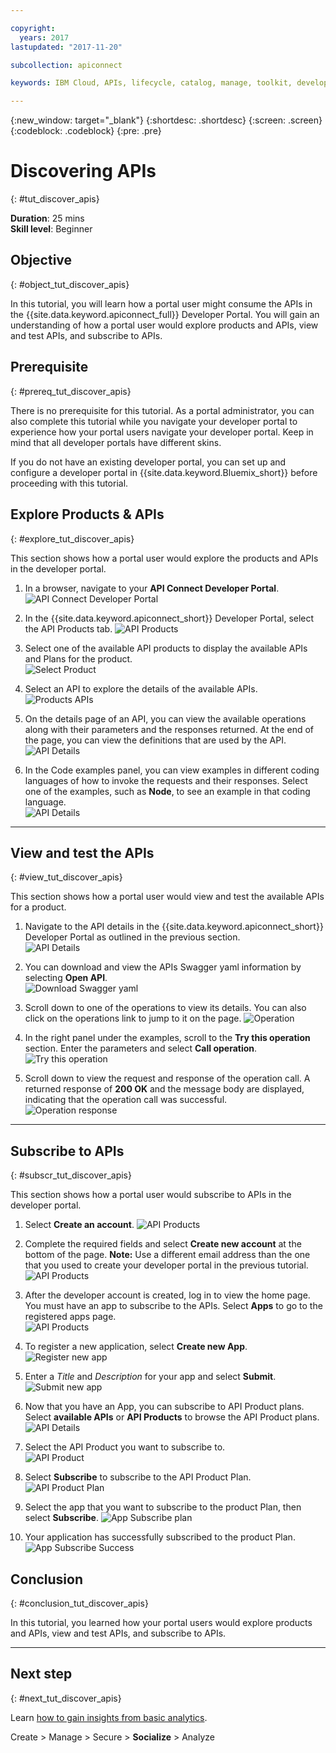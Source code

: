 ```yaml
---

copyright:
  years: 2017
lastupdated: "2017-11-20"

subcollection: apiconnect

keywords: IBM Cloud, APIs, lifecycle, catalog, manage, toolkit, develop, dev portal, tutorial

---
```


{:new_window: target="_blank"}
{:shortdesc: .shortdesc}
{:screen: .screen}
{:codeblock: .codeblock}
{:pre: .pre}

# Discovering APIs
{: #tut_discover_apis}

**Duration**: 25 mins  
**Skill level**: Beginner  

## Objective
{: #object_tut_discover_apis}

In this tutorial, you will learn how a portal user might consume the APIs in the {{site.data.keyword.apiconnect_full}} Developer Portal. You will gain an understanding of how a portal user would explore products and APIs, view and test APIs, and subscribe to APIs. 

## Prerequisite
{: #prereq_tut_discover_apis}

There is no prerequisite for this tutorial. As a portal administrator, you can also complete this tutorial while you navigate your developer portal to experience how your portal users navigate your developer portal. Keep in mind that all developer portals have different skins. 

If you do not have an existing developer portal, you can set up and configure a developer portal in {{site.data.keyword.Bluemix_short}} before proceeding with this tutorial.

## Explore Products & APIs
{: #explore_tut_discover_apis}

This section shows how a portal user would explore the products and APIs in the developer portal.

1. In a browser, navigate to your **API Connect Developer Portal**.
![API Connect Developer Portal](images/11-developer-portal.png)

2. In the {{site.data.keyword.apiconnect_short}} Developer Portal, select the API Products tab. 
![API Products](images/12-API-products.png)

3. Select one of the available API products to display the available APIs and Plans for the product.  
  ![Select Product](images/13-product.png)

4. Select an API to explore the details of the available APIs.  
  ![Products APIs](images/14-api.png)

5. On the details page of an API, you can view the available operations along with their parameters and the responses returned. At the end of the page, you can view the definitions that are used by the API.  
  ![API Details](images/15-details.png) 

6. In the Code examples panel, you can view examples in different coding languages of how to invoke the requests and their responses. Select one of the examples, such as **Node**, to see an example in that coding language.  
  ![API Details](images/16-examples.png) 

---

## View and test the APIs
{: #view_tut_discover_apis}

This section shows how a portal user would view and test the available APIs for a product. 

1. Navigate to the API details in the {{site.data.keyword.apiconnect_short}} Developer Portal as outlined in the previous section.  
  ![API Details](images/21-details.png) 

2. You can download and view the APIs Swagger yaml information by selecting **Open API**.  
  ![Download Swagger yaml](images/22-swagger.png) 

3. Scroll down to one of the operations to view its details. You can also click on the operations link to jump to it on the page. 
![Operation](images/23-operation.png)

4. In the right panel under the examples, scroll to the **Try this operation** section. Enter the parameters and select **Call operation**.  
  ![Try this operation](images/24-try-this-operation.png)

5. Scroll down to view the request and response of the operation call. A returned response of **200 OK** and the message body are displayed, indicating that the operation call was successful.  
  ![Operation response](images/25-operation-response.png)

---

## Subscribe to APIs
{: #subscr_tut_discover_apis}

This section shows how a portal user would subscribe to APIs in the developer portal. 

1. Select **Create an account**. 
![API Products](images/31-create-account.png)

2. Complete the required fields and select **Create new account** at the bottom of the page. 
**Note:** Use a different email address than the one that you used to create your developer portal in the previous tutorial.
![API Products](images/32-create-new-account.png)

3. After the developer account is created, log in to view the home page. You must have an app to subscribe to the APIs. Select **Apps** to go to the registered apps page.  
  ![API Products](images/33-login.png)

4. To register a new application, select **Create new App**.  
  ![Register new app](images/34-create-new-app.png)

5. Enter a *Title* and *Description* for your app and select **Submit**.  
  ![Submit new app](images/35-submit-new-app.png) 

6. Now that you have an App, you can subscribe to API Product plans. Select **available APIs** or **API Products** to browse the API Product plans.  
  ![API Details](images/36-api-products.png) 

7. Select the API Product you want to subscribe to.  
  ![API Product](images/37-select-product.png) 

8. Select **Subscribe** to subscribe to the API Product Plan.  
  ![API Product Plan](images/38-subscribe-plan.png) 

9. Select the app that you want to subscribe to the product Plan, then select **Subscribe**. 
  ![App Subscribe plan](images/39-subscribe-app-plan.png) 

10. Your application has successfully subscribed to the product Plan. 
  ![App Subscribe Success](images/310-subscribe-success.png) 

## Conclusion
{: #conclusion_tut_discover_apis}

In this tutorial, you learned how your portal users would explore products and APIs, view and test APIs, and subscribe to APIs. 

---

## Next step
{: #next_tut_discover_apis}

Learn [how to gain insights from basic analytics](/docs/services/apiconnect/tutorials?topic=apiconnect-tut_insights_analytics).

Create > Manage > Secure > **Socialize** > Analyze  



